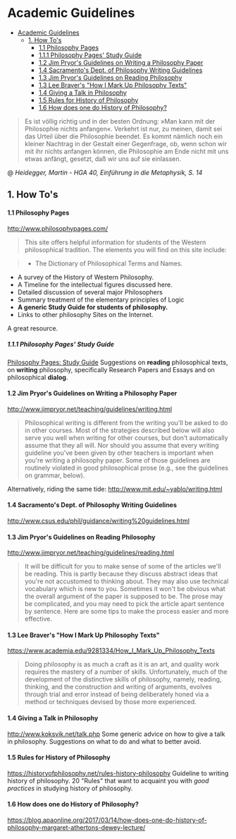 # Academic Guidelines

<div id="markdown-toc" style="font-size: 14px">

<!-- TOC depthFrom:1 depthTo:6 withLinks:1 updateOnSave:1 orderedList:0 -->

- [Academic Guidelines](#academic-guidelines)
  - [1. How To's](#1-how-tos)
     - [1.1 Philosophy Pages <i class="fa fa-star"></i>](#11-philosophy-pages-i-classfa-fa-stari-)  
     - [1.1.1 Philosophy Pages' Study Guide](#111-philosophy-pages-study-guide)  
     - [1.2 Jim Pryor's Guidelines on Writing a Philosophy Paper](#12-jim-pryors-guidelines-on-writing-a-philosophy-paper)  
     - [1.4 Sacramento's Dept. of Philosophy Writing Guidelines](#14-sacramentos-dept-of-philosophy-writing-guidelines)  
     - [1.3 Jim Pryor's Guidelines on Reading Philosophy](#13-jim-pryors-guidelines-on-reading-philosophy)  
     - [1.3 Lee Braver's "How I Mark Up Philosophy Texts"](#13-lee-bravers-how-i-mark-up-philosophy-texts)  
     - [1.4 Giving a Talk in Philosophy](#14-giving-a-talk-in-philosophy)  
     - [1.5 Rules for History of Philosophy](#15-rules-for-history-of-philosophy)  
     - [1.6 How does one do History of Philosophy?](#16-how-does-one-do-history-of-philosophy)  

<!-- /TOC -->

</div>



>Es ist völlig richtig und in der besten Ordnung: »Man kann mit der Philosophie nichts anfangen«. Verkehrt ist nur, zu meinen, damit sei das Urteil über die Philosophie beendet. Es kommt nämlich noch ein kleiner Nachtrag in der Gestalt einer Gegenfrage, ob, wenn schon wir mit ihr nichts anfangen können, die Philosophie am Ende nicht mit uns etwas anfängt, gesetzt, daß wir uns auf sie einlassen.

@ _Heidegger, Martin - HGA 40, Einführung in die Metaphysik, S. 14_




## 1. How To's

#### 1.1 Philosophy Pages <i class="fa fa-star"></i> 
http://www.philosophypages.com/
>This site offers helpful information for students of the Western philosophical tradition. The elements you will find on this site include:

> - The Dictionary of Philosophical Terms and Names.
- A survey of the History of Western Philosophy.
- A Timeline for the intellectual figures discussed here.
- Detailed discussion of several major Philosophers
- Summary treatment of the elementary principles of Logic
- **A generic Study Guide for students of philosophy.**
- Links to other philosophy Sites on the Internet.

A great resource.


##### 1.1.1 Philosophy Pages' Study Guide
[Philosophy Pages: Study Guide](http://www.philosophypages.com/sy.htm)
Suggestions on **reading** philosophical texts, on **writing** philosophy, specifically Research Papers and Essays and on philosophical **dialog**.


#### 1.2 Jim Pryor's Guidelines on Writing a Philosophy Paper
http://www.jimpryor.net/teaching/guidelines/writing.html
>Philosophical writing is different from the writing you'll be asked to do in other courses. Most of the strategies described below will also serve you well when writing for other courses, but don't automatically assume that they all will. Nor should you assume that every writing guideline you've been given by other teachers is important when you're writing a philosophy paper. Some of those guidelines are routinely violated in good philosophical prose (e.g., see the guidelines on grammar, below).


Alternatively, riding the same tide: http://www.mit.edu/~yablo/writing.html

#### 1.4 Sacramento's Dept. of Philosophy Writing Guidelines
http://www.csus.edu/phil/guidance/writing%20guidelines.html

#### 1.3 Jim Pryor's Guidelines on Reading Philosophy
http://www.jimpryor.net/teaching/guidelines/reading.html
>It will be difficult for you to make sense of some of the articles we'll be reading. This is partly because they discuss abstract ideas that you're not accustomed to thinking about. They may also use technical vocabulary which is new to you. Sometimes it won't be obvious what the overall argument of the paper is supposed to be. The prose may be complicated, and you may need to pick the article apart sentence by sentence. Here are some tips to make the process easier and more effective.


#### 1.3 Lee Braver's "How I Mark Up Philosophy Texts"
https://www.academia.edu/9281334/How_I_Mark_Up_Philosophy_Texts
>Doing philosophy is as much a craft as it is an art, and quality work requires the mastery of a number of skills. Unfortunately, much of the development of the distinctive skills of philosophy, namely, reading, thinking, and the construction and writing of arguments, evolves through trial and error instead of being deliberately honed via a method or techniques devised by those more experienced.


#### 1.4 Giving a Talk in Philosophy

http://www.koksvik.net/talk.php
Some generic advice on how to give a talk in philosophy. Suggestions on what to do and what to better avoid.

#### 1.5 Rules for History of Philosophy
https://historyofphilosophy.net/rules-history-philosophy
Guideline to writing history of philosophy. 20 "Rules" that want to acquaint you with *good practices* in studying history of philosophy.

#### 1.6 How does one do History of Philosophy?
https://blog.apaonline.org/2017/03/14/how-does-one-do-history-of-philosophy-margaret-athertons-dewey-lecture/


